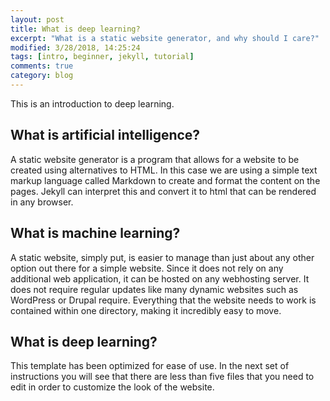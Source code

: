 ```yaml
---
layout: post
title: What is deep learning?
excerpt: "What is a static website generator, and why should I care?"
modified: 3/28/2018, 14:25:24
tags: [intro, beginner, jekyll, tutorial]
comments: true
category: blog
---
```


This is an introduction to deep learning.

## What is artificial intelligence?
A static website generator is a program that allows for a website to be created using alternatives to HTML. In this case we are using a simple text markup language called Markdown to create and format the content on the pages. Jekyll can interpret this and convert it to html that can be rendered in any browser.

## What is machine learning?
A static website, simply put, is easier to manage than just about any other option out there for a simple website. Since it does not rely on any additional web application, it can be hosted on any webhosting server. It does not require regular updates like many dynamic websites such as WordPress or Drupal require. Everything that the website needs to work is contained within one directory, making it incredibly easy to move.

## What is deep learning?
This template has been optimized for ease of use. In the next set of instructions you will see that there are less than five files that you need to edit in order to customize the look of the website.

